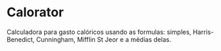 # Calorator
Calculadora para gasto calóricos usando as formulas: simples, Harris-Benedict, Cunningham, Mifflin St Jeor e a médias delas.
